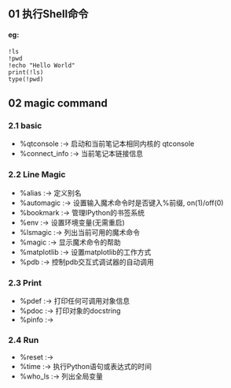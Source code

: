 
## 01 执行Shell命令
#### eg:
    !ls
    !pwd
    !echo "Hello World"
    print(!ls)
    type(!pwd)


## 02 magic command

### 2.1 basic
- %qtconsole :->        启动和当前笔记本相同内核的 qtconsole
- %connect_info :->     当前笔记本链接信息


### 2.2 Line Magic
- %alias :->            定义别名
- %automagic :->        设置输入魔术命令时是否键入%前缀, on(1)/off(0)
- %bookmark :->         管理IPython的书签系统
- %env :->              设置环境变量(无需重启)
- %lsmagic :->          列出当前可用的魔术命令
- %magic :->            显示魔术命令的帮助
- %matplotlib :->       设置matplotlib的工作方式
- %pdb :->              控制pdb交互式调试器的自动调用


### 2.3 Print
- %pdef :->             打印任何可调用对象信息
- %pdoc :->             打印对象的docstring
- %pinfo :->            


### 2.4 Run
- %reset :->
- %time :->             执行Python语句或表达式的时间
- %who_ls :->           列出全局变量







